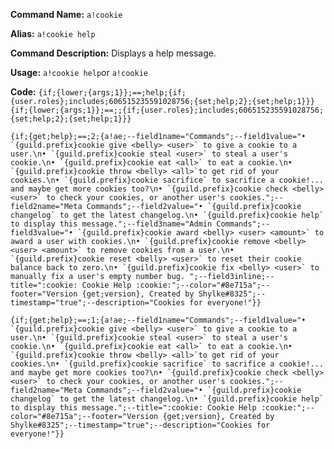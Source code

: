 **Command Name:** `a!cookie`

**Alias:** `a!cookie help`

**Command Description:**
Displays a help message.

**Usage:**
`a!cookie help`or `a!cookie`

**Code:** ```{if;{lower;{args;1}};==;help;{if;{user.roles};includes;606515235591028756;{set;help;2};{set;help;1}}}
{if;{lower;{args;1}};==;;{if;{user.roles};includes;606515235591028756;{set;help;2};{set;help;1}}}```

```{if;{get;help};==;2;{a!ae;--field1name="Commands";--field1value="• `{guild.prefix}cookie give <belly> <user>` to give a cookie to a user.\n• `{guild.prefix}cookie steal <user>` to steal a user's cookie.\n• `{guild.prefix}cookie eat <all>` to eat a cookie.\n• `{guild.prefix}cookie throw <belly> <all>`to get rid of your cookies.\n• `{guild.prefix}cookie sacrifice` to sacrifice a cookie!... and maybe get more cookies too?\n• `{guild.prefix}cookie check <belly> <user>` to check your cookies, or another user's cookies.";--field2name="Meta Commands";--field2value="• `{guild.prefix}cookie changelog` to get the latest changelog.\n• `{guild.prefix}cookie help` to display this message.";--field3name="Admin Commands";--field3value="• `{guild.prefix}cookie award <belly> <user> <amount>` to award a user with cookies.\n• `{guild.prefix}cookie remove <belly> <user> <amount>` to remove cookies from a user.\n• `{guild.prefix}cookie reset <belly> <user>` to reset their cookie balance back to zero.\n• `{guild.prefix}cookie fix <belly> <user>` to manually fix a user's empty number bug. ";--field3inline;--title=":cookie: Cookie Help :cookie:";--color="#8e715a";--footer="Version {get;version}, Created by Shylke#8325";--timestamp="true";--description="Cookies for everyone!"}}```

```{if;{get;help};==;1;{a!ae;--field1name="Commands";--field1value="• `{guild.prefix}cookie give <belly> <user>` to give a cookie to a user.\n• `{guild.prefix}cookie steal <user>` to steal a user's cookie.\n• `{guild.prefix}cookie eat <all>` to eat a cookie.\n• `{guild.prefix}cookie throw <belly> <all>`to get rid of your cookies.\n• `{guild.prefix}cookie sacrifice` to sacrifice a cookie!... and maybe get more cookies too?\n• `{guild.prefix}cookie check <belly> <user>` to check your cookies, or another user's cookies.";--field2name="Meta Commands";--field2value="• `{guild.prefix}cookie changelog` to get the latest changelog.\n• `{guild.prefix}cookie help` to display this message.";--title=":cookie: Cookie Help :cookie:";--color="#8e715a";--footer="Version {get;version}, Created by Shylke#8325";--timestamp="true";--description="Cookies for everyone!"}}```
